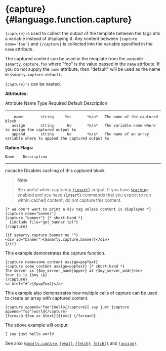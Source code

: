 {capture} {#language.function.capture}
=========

`{capture}` is used to collect the output of the template between the
tags into a variable instead of displaying it. Any content between
`{capture name='foo'}` and `{/capture}` is collected into the variable
specified in the `name` attribute.

The captured content can be used in the template from the variable
[`$smarty.capture.foo`](#language.variables.smarty.capture) where "foo"
is the value passed in the `name` attribute. If you do not supply the
`name` attribute, then "default" will be used as the name ie
`$smarty.capture.default`.

`{capture}'s` can be nested.

**Attributes:**

   Attribute Name    Type    Required   Default  Description
  ---------------- -------- ---------- --------- ----------------------------------------------------------------------
        name        string     Yes       *n/a*   The name of the captured block
       assign       string      No       *n/a*   The variable name where to assign the captured output to
       append       string      No       *n/a*   The name of an array variable where to append the captured output to

**Option Flags:**

    Name    Description
  --------- -----------------------------------------
   nocache  Disables caching of this captured block

> **Note**
>
> Be careful when capturing [`{insert}`](#language.function.insert)
> output. If you have [`$caching`](#caching) enabled and you have
> [`{insert}`](#language.function.insert) commands that you expect to
> run within cached content, do not capture this content.


    {* we don't want to print a div tag unless content is displayed *}
    {capture name="banner"}
    {capture "banner"} {* short-hand *}
      {include file="get_banner.tpl"}
    {/capture}

    {if $smarty.capture.banner ne ""}
    <div id="banner">{$smarty.capture.banner}</div>
    {/if}

       

This example demonstrates the capture function.


    {capture name=some_content assign=popText}
    {capture some_content assign=popText} {* short-hand *}
    The server is {$my_server_name|upper} at {$my_server_addr}<br>
    Your ip is {$my_ip}.
    {/capture}
    <a href="#">{$popText}</a>

         

This example also demonstrates how multiple calls of capture can be used
to create an array with captured content.


    {capture append="foo"}hello{/capture}I say just {capture append="foo"}world{/capture}
    {foreach $foo as $text}{$text} {/foreach}

         

The above example will output:


    I say just hello world

      

See also [`$smarty.capture`](#language.variables.smarty.capture),
[`{eval}`](#language.function.eval),
[`{fetch}`](#language.function.fetch), [`fetch()`](#api.fetch) and
[`{assign}`](#language.function.assign).

